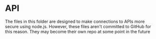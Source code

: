 # API
The files in this folder are designed to make connections to APIs more secure using node.js. However, these files aren't committed to GitHub for this reason. They may become their own repo at some point in the future